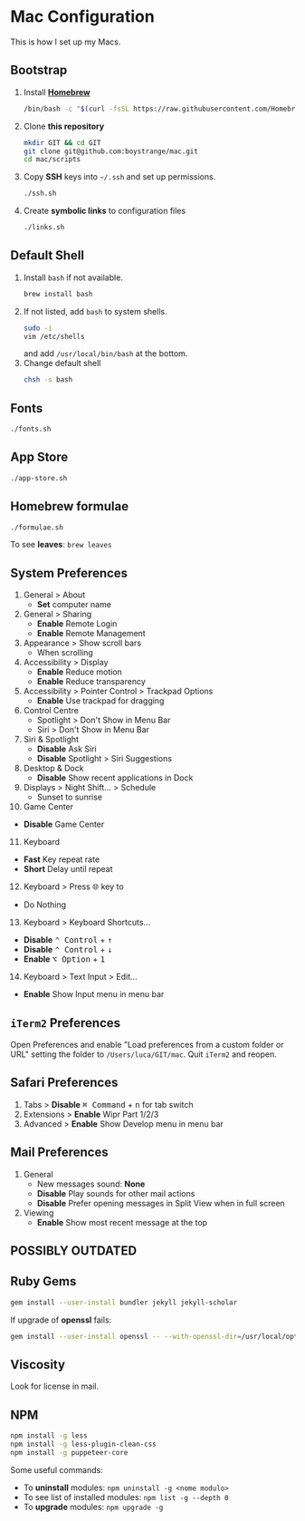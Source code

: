 # Mac Configuration

This is how I set up my Macs.

## Bootstrap

1. Install **[Homebrew](https://brew.sh)**
   ``` bash
   /bin/bash -c "$(curl -fsSL https://raw.githubusercontent.com/Homebrew/install/HEAD/install.sh)"
   ```
2. Clone **this repository**
   ```bash
   mkdir GIT && cd GIT
   git clone git@github.com:boystrange/mac.git
   cd mac/scripts
   ```
3. Copy **SSH** keys into `~/.ssh` and set up permissions.
   ``` bash
   ./ssh.sh
   ```
4. Create **symbolic links** to configuration files
   ``` bash
   ./links.sh
   ```

## Default Shell

1. Install `bash` if not available.
   ``` bash
   brew install bash
   ```
2. If not listed, add `bash` to system shells.
   ``` bash
   sudo -i
   vim /etc/shells
   ```
   and add `/usr/local/bin/bash` at the bottom.
3. Change default shell
   ``` bash
   chsh -s bash
   ```

## Fonts

``` bash
./fonts.sh
```

## App Store

``` bash
./app-store.sh
```

## Homebrew formulae

``` bash
./formulae.sh
```

To see **leaves**: `brew leaves`

## System Preferences

1. General > About
   * **Set** computer name
2. General > Sharing
   * **Enable** Remote Login
   * **Enable** Remote Management
3. Appearance > Show scroll bars
   * When scrolling
4. Accessibility > Display
   * **Enable** Reduce motion
   * **Enable** Reduce transparency
5. Accessibility > Pointer Control > Trackpad Options
   * **Enable** Use trackpad for dragging
6. Control Centre
   * Spotlight > Don't Show in Menu Bar
   * Siri > Don't Show in Menu Bar
7. Siri & Spotlight
   * **Disable** Ask Siri
   * **Disable** Spotlight > Siri Suggestions
8. Desktop & Dock
   * **Disable** Show recent applications in Dock
9. Displays > Night Shift... > Schedule
   * Sunset to sunrise
10. Game Center
   * **Disable** Game Center
11. Keyboard
   * **Fast** Key repeat rate
   * **Short** Delay until repeat
12. Keyboard > Press 🌐 key to
   * Do Nothing
13. Keyboard > Keyboard Shortcuts...
   * **Disable** <kbd>⌃ Control</kbd> + <kbd>↑</kbd>
   * **Disable** <kbd>⌃ Control</kbd> + <kbd>↓</kbd>
   * **Enable** <kbd>⌥ Option</kbd> + <kbd>1</kbd>
14. Keyboard > Text Input > Edit...
   * **Enable** Show Input menu in menu bar

## `iTerm2` Preferences

Open Preferences and enable "Load preferences from a custom folder
or URL" setting the folder to `/Users/luca/GIT/mac`. Quit `iTerm2`
and reopen.

## Safari Preferences

1. Tabs > **Disable** <kbd>⌘ Command</kbd> + <kbd>n</kbd> for tab switch
2. Extensions > **Enable** Wipr Part 1/2/3
3. Advanced > **Enable** Show Develop menu in menu bar

## Mail Preferences

1. General
   * New messages sound: **None**
   * **Disable** Play sounds for other mail actions
   * **Disable** Prefer opening messages in Split View when in full screen
2. Viewing
   * **Enable** Show most recent message at the top

## POSSIBLY OUTDATED

## Ruby Gems

``` bash
gem install --user-install bundler jekyll jekyll-scholar
```

If upgrade of **openssl** fails:

``` bash
gem install --user-install openssl -- --with-openssl-dir=/usr/local/opt/openssl
```

## Viscosity

Look for license in mail.

## NPM

``` bash
npm install -g less
npm install -g less-plugin-clean-css
npm install -g puppeteer-core
```

Some useful commands:

* To **uninstall** modules: `npm uninstall -g <nome modulo>`
* To see list of installed modules: `npm list -g --depth 0`
* To **upgrade** modules: `npm upgrade -g`
